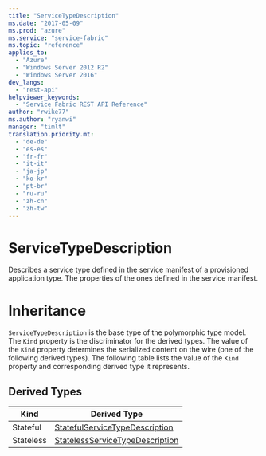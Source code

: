 ```yaml
---
title: "ServiceTypeDescription"
ms.date: "2017-05-09"
ms.prod: "azure"
ms.service: "service-fabric"
ms.topic: "reference"
applies_to: 
  - "Azure"
  - "Windows Server 2012 R2"
  - "Windows Server 2016"
dev_langs: 
  - "rest-api"
helpviewer_keywords: 
  - "Service Fabric REST API Reference"
author: "rwike77"
ms.author: "ryanwi"
manager: "timlt"
translation.priority.mt: 
  - "de-de"
  - "es-es"
  - "fr-fr"
  - "it-it"
  - "ja-jp"
  - "ko-kr"
  - "pt-br"
  - "ru-ru"
  - "zh-cn"
  - "zh-tw"
---
```

# ServiceTypeDescription

Describes a service type defined in the service manifest of a provisioned application type. The properties of the ones defined in the service manifest.
# Inheritance

`ServiceTypeDescription` is the base type of the polymorphic type model. The `Kind` property is the discriminator for the derived types. The value of the `Kind` property determines the serialized content on the wire (one of the following derived types). The following table lists the value of the `Kind` property and corresponding derived type it represents.

## Derived Types

| Kind | Derived Type |
| --- | --- | 
| Stateful | [StatefulServiceTypeDescription](sfclient-v56-model-statefulservicetypedescription.md) |
| Stateless | [StatelessServiceTypeDescription](sfclient-v56-model-statelessservicetypedescription.md) |

